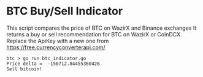 # BTC Buy/Sell Indicator
This script compares the price of BTC on WazirX and Binance exchanges It returns a buy or sell recommendation for BTC on WazirX or CoinDCX. Replace the ApiKey with a new one from https://free.currencyconverterapi.com/

````
btc > go run btc_indicator.go
Price delta =  -150712.84455360426
Sell bitcoin!

````
